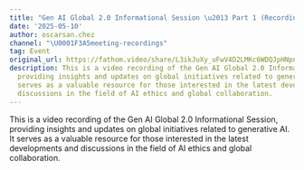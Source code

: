 ```yaml
---
title: "Gen AI Global 2.0 Informational Session \u2013 Part 1 (Recording)"
date: '2025-05-10'
author: oscarsan.chez
channel: "\U0001F3A5meeting-recordings"
tag: Event
original_url: https://fathom.video/share/L3ikJuXy_uFwV4D2LMKc6WDQJpHNpnLg
description: This is a video recording of the Gen AI Global 2.0 Informational Session,
  providing insights and updates on global initiatives related to generative AI. It
  serves as a valuable resource for those interested in the latest developments and
  discussions in the field of AI ethics and global collaboration.
---
```


This is a video recording of the Gen AI Global 2.0 Informational Session, providing insights and updates on global initiatives related to generative AI. It serves as a valuable resource for those interested in the latest developments and discussions in the field of AI ethics and global collaboration.